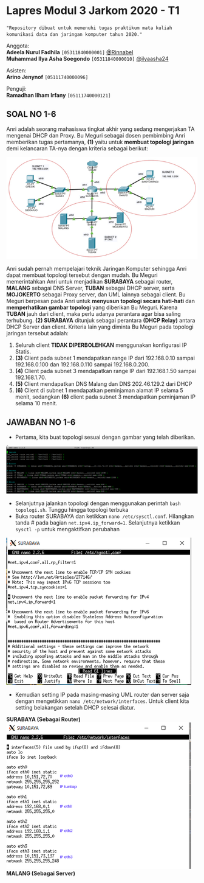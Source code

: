 # Lapres Modul 3 Jarkom 2020 - T1  
`"Repository dibuat untuk memenuhi tugas praktikum mata kuliah komunikasi data dan jaringan komputer tahun 2020."`  
  
Anggota:  
**Adeela Nurul Fadhila** `[05311840000001]` [@Rinnabel](https://github.com/Rinnabel)  
**Muhammad Ilya Asha Soegondo** `[05311840000010]` [@ilyaasha24](https://github.com/ilyaasha24/)  

Asisten:  
**Arino Jenynof** `[05111740000096]`  

Penguji:  
**Ramadhan Ilham Irfany** `[05111740000121]` 

## SOAL NO 1-6

Anri adalah seorang mahasiswa tingkat akhir yang sedang mengerjakan TA mengenai DHCP dan Proxy. Bu Meguri sebagai dosen pembimbing Anri memberikan tugas pertamanya, **(1)** yaitu untuk **membuat topologi jaringan** demi kelancaran TA-nya dengan kriteria sebagai berikut:

![tolopogi](./images/topologi.png)

Anri sudah pernah mempelajari teknik Jaringan Komputer sehingga Anri dapat membuat topologi tersebut dengan mudah. Bu Meguri memerintahkan Anri untuk menjadikan **SURABAYA** sebagai router, **MALANG** sebagai DNS Server, **TUBAN** sebagai DHCP server, serta **MOJOKERTO** sebagai Proxy server, dan UML lainnya sebagai client. 
Bu Meguri berpesan pada Anri untuk **menyusun topologi secara hati-hati** dan **memperhatikan gambar topologi** yang diberikan Bu Meguri. 
Karena **TUBAN** jauh dari client, maka perlu adanya perantara agar bisa saling terhubung. **(2) SURABAYA** ditunjuk sebagai perantara **(DHCP Relay)** antara DHCP Server dan client.
Kriteria lain yang diminta Bu Meguri pada topologi jaringan tersebut adalah:
1. Seluruh client **TIDAK DIPERBOLEHKAN** menggunakan konfigurasi IP Statis.
2. **(3)** Client pada subnet 1 mendapatkan range IP dari 192.168.0.10 sampai 192.168.0.100 dan 192.168.0.110 sampai 192.168.0.200.
3. **(4)** Client pada subnet 3 mendapatkan range IP dari 192.168.1.50 sampai 192.168.1.70.
4. **(5)** Client mendapatkan DNS Malang dan DNS 202.46.129.2 dari DHCP
5. **(6)** Client di subnet 1 mendapatkan peminjaman alamat IP selama 5 menit, sedangkan **(6)** client pada subnet 3 mendapatkan peminjaman IP selama 10 menit.

## JAWABAN NO 1-6

* Pertama, kita buat topologi sesuai dengan gambar yang telah diberikan.

![file_tolopogi](./images/file_topologi.png)

* Selanjutnya jalankan topologi dengan menggunakan perintah `bash topologi.sh`. Tunggu hingga topologi terbuka
* Buka router SURABAYA dan ketikkan    `nano /etc/sysctl.conf`. Hilangkan tanda # pada bagian `net.ipv4.ip_forward=1`. Selanjutnya ketikkan `sysctl -p` untuk mengaktifkan perubahan

![hilangkan_pagar](./images/1.png)

* Kemudian setting IP pada masing-masing UML router dan server saja dengan mengetikkan `nano /etc/network/interfaces`. Untuk client kita setting belakangan setelah DHCP selesai diatur.

**SURABAYA (Sebagai Router)**
![SURABAYA](./images/2.png)
**MALANG (Sebagai Server)**
